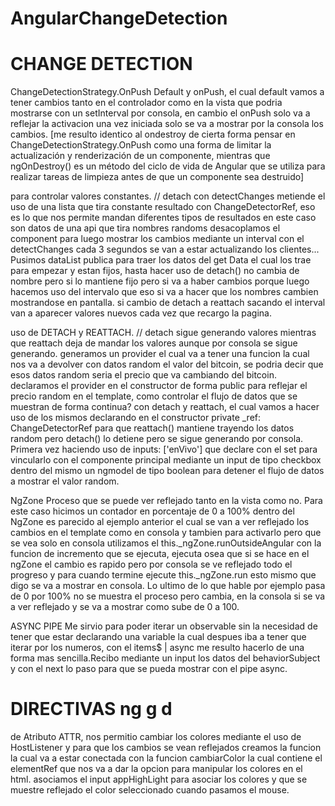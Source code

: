 # AngularChangeDetection

# CHANGE DETECTION

ChangeDetectionStrategy.OnPush
Default y onPush, el cual default vamos a tener cambios tanto en el controlador como en la vista que podria mostrarse con un setInterval por consola, en cambio el onPush solo va a reflejar la activacion una vez iniciada solo se va a mostrar por la consola los cambios.
[me resulto identico al ondestroy de cierta forma
pensar en ChangeDetectionStrategy.OnPush como una forma de limitar la actualización y renderización de un componente, mientras que ngOnDestroy() es un método del ciclo de vida de Angular que se utiliza para realizar tareas de limpieza antes de que un componente sea destruido]

para controlar valores constantes. //
detach con detectChanges metiende el uso de una lista que tira constante resultado con ChangeDetectorRef, eso es lo que nos permite mandan diferentes tipos de resultados en este caso son datos de una api que tira nombres randoms desacoplamos el component para luego mostrar los cambios mediante un interval con el detectChanges cada 3 segundos se van a estar actualizando los clientes...
Pusimos dataList publica para traer los datos del get Data el cual los trae para empezar y estan fijos, hasta hacer uso de detach() no cambia de nombre pero si lo mantiene fijo pero si va a haber cambios porque luego hacemos uso del intervalo que eso si va a hacer que los nombres cambien mostrandose en pantalla. si cambio de detach a reattach sacando el interval van a aparecer valores nuevos cada vez que recargo la pagina.

uso de DETACH y REATTACH. //
detach sigue generando valores mientras que reattach deja de mandar los valores aunque por consola se sigue generando.
generamos un provider el cual va a tener una funcion la cual nos va a devolver con datos random el valor del bitcoin, se podria decir que esos datos random seria el precio que va cambiando del bitcoin. declaramos el provider en el constructor de forma public para reflejar el precio random en el template, como controlar el flujo de datos que se muestran de forma continua? con detach y reattach, el cual vamos a hacer uso de los mismos declarando en el constructor private \_ref: ChangeDetectorRef para que reattach() mantiene trayendo los datos random pero detach() lo detiene pero se sigue generando por consola.
Primera vez haciendo uso de inputs: ['enVivo'] que declare con el set para vincularlo con el componente principal mediante un input de tipo checkbox dentro del mismo un ngmodel de tipo boolean para detener el flujo de datos a mostrar el valor random.

NgZone
Proceso que se puede ver reflejado tanto en la vista como no. Para este caso hicimos un contador en porcentaje de 0 a 100% dentro del NgZone es parecido al ejemplo anterior el cual se van a ver reflejado los cambios en el template como en consola y tambien para activarlo pero que se vea solo en consola utilizamos el this.\_ngZone.runOutsideAngular con la funcion de incremento que se ejecuta, ejecuta osea que si se hace en el ngZone el cambio es rapido pero por consola se ve reflejado todo el progreso y para cuando termine ejecute this.\_ngZone.run esto mismo que digo se va a mostrar en consola. Lo ultimo de lo que hable por ejemplo pasa de 0 por 100% no se muestra el proceso pero cambia, en la consola si se va a ver reflejado y se va a mostrar como sube de 0 a 100.

ASYNC PIPE
Me sirvio para poder iterar un observable sin la necesidad de tener que estar declarando una variable la cual despues iba a tener que iterar por los numeros, con el items$ | async me resulto hacerlo de una forma mas sencilla.Recibo mediante un input los datos del behaviorSubject y con el next lo paso para que se pueda mostrar con el pipe async.

# DIRECTIVAS ng g d

de Atributo ATTR, nos permitio cambiar los colores mediante el uso de HostListener y para que los cambios se vean reflejados creamos la funcion la cual va a estar conectada con la funcion cambiarColor la cual contiene el elementRef que nos va a dar la opcion para manipular los colores en el html. asociamos el input appHighLight para asociar los colores y que se muestre reflejado el color seleccionado cuando pasamos el mouse.
